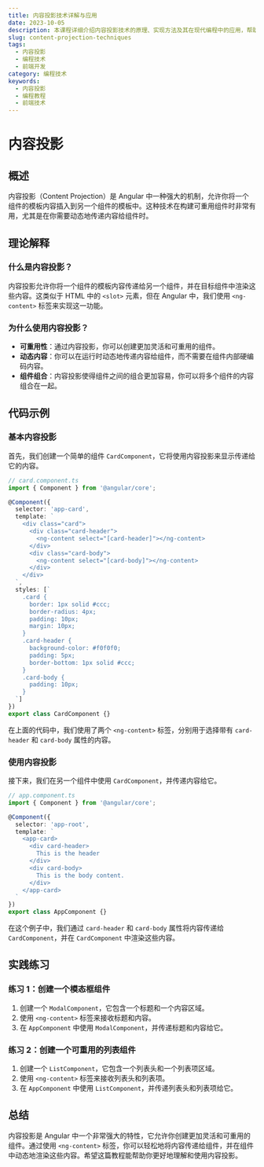 ```yaml
---
title: 内容投影技术详解与应用
date: 2023-10-05
description: 本课程详细介绍内容投影技术的原理、实现方法及其在现代编程中的应用，帮助开发者掌握这一高效的内容管理工具。
slug: content-projection-techniques
tags:
  - 内容投影
  - 编程技术
  - 前端开发
category: 编程技术
keywords:
  - 内容投影
  - 编程教程
  - 前端技术
---
```


# 内容投影

## 概述

内容投影（Content Projection）是 Angular 中一种强大的机制，允许你将一个组件的模板内容插入到另一个组件的模板中。这种技术在构建可重用组件时非常有用，尤其是在你需要动态地传递内容给组件时。

## 理论解释

### 什么是内容投影？

内容投影允许你将一个组件的模板内容传递给另一个组件，并在目标组件中渲染这些内容。这类似于 HTML 中的 `<slot>` 元素，但在 Angular 中，我们使用 `<ng-content>` 标签来实现这一功能。

### 为什么使用内容投影？

- **可重用性**：通过内容投影，你可以创建更加灵活和可重用的组件。
- **动态内容**：你可以在运行时动态地传递内容给组件，而不需要在组件内部硬编码内容。
- **组件组合**：内容投影使得组件之间的组合更加容易，你可以将多个组件的内容组合在一起。

## 代码示例

### 基本内容投影

首先，我们创建一个简单的组件 `CardComponent`，它将使用内容投影来显示传递给它的内容。

```typescript
// card.component.ts
import { Component } from '@angular/core';

@Component({
  selector: 'app-card',
  template: `
    <div class="card">
      <div class="card-header">
        <ng-content select="[card-header]"></ng-content>
      </div>
      <div class="card-body">
        <ng-content select="[card-body]"></ng-content>
      </div>
    </div>
  `,
  styles: [`
    .card {
      border: 1px solid #ccc;
      border-radius: 4px;
      padding: 10px;
      margin: 10px;
    }
    .card-header {
      background-color: #f0f0f0;
      padding: 5px;
      border-bottom: 1px solid #ccc;
    }
    .card-body {
      padding: 10px;
    }
  `]
})
export class CardComponent {}
```

在上面的代码中，我们使用了两个 `<ng-content>` 标签，分别用于选择带有 `card-header` 和 `card-body` 属性的内容。

### 使用内容投影

接下来，我们在另一个组件中使用 `CardComponent`，并传递内容给它。

```typescript
// app.component.ts
import { Component } from '@angular/core';

@Component({
  selector: 'app-root',
  template: `
    <app-card>
      <div card-header>
        This is the header
      </div>
      <div card-body>
        This is the body content.
      </div>
    </app-card>
  `
})
export class AppComponent {}
```

在这个例子中，我们通过 `card-header` 和 `card-body` 属性将内容传递给 `CardComponent`，并在 `CardComponent` 中渲染这些内容。

## 实践练习

### 练习 1：创建一个模态框组件

1. 创建一个 `ModalComponent`，它包含一个标题和一个内容区域。
2. 使用 `<ng-content>` 标签来接收标题和内容。
3. 在 `AppComponent` 中使用 `ModalComponent`，并传递标题和内容给它。

### 练习 2：创建一个可重用的列表组件

1. 创建一个 `ListComponent`，它包含一个列表头和一个列表项区域。
2. 使用 `<ng-content>` 标签来接收列表头和列表项。
3. 在 `AppComponent` 中使用 `ListComponent`，并传递列表头和列表项给它。

## 总结

内容投影是 Angular 中一个非常强大的特性，它允许你创建更加灵活和可重用的组件。通过使用 `<ng-content>` 标签，你可以轻松地将内容传递给组件，并在组件中动态地渲染这些内容。希望这篇教程能帮助你更好地理解和使用内容投影。